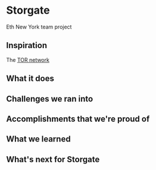 # Storgate
Eth New York team project

## Inspiration
The [TOR network](https://2019.www.torproject.org/docs/onion-services.html.en)

## What it does

## Challenges we ran into


## Accomplishments that we're proud of


## What we learned


## What's next for Storgate
